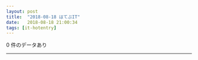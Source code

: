 ```yaml
---
layout: post
title:  "2018-08-18 はてぶIT"
date:   2018-08-18 21:00:34
tags: [it-hotentry]
---
```

0 件のデータあり

<hr>
